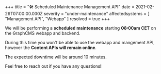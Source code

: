 +++
title = "🛠  Scheduled Maintenance Management API"
date = 2021-02-26T07:00:00.000Z
severity = "under-maintenance"
affectedsystems = [
  "Management API",
  "Webapp"
]
resolved = true
+++

We will be performing a **scheduled maintenance** starting **08:00am CET** on the GraphCMS webapp and backend.

During this time you won't be able to use the webapp and mangement API, however the **Content APIs will remain online**.

The expected downtime will be around 10 minutes.

Feel free to reach out if you have any questions!
